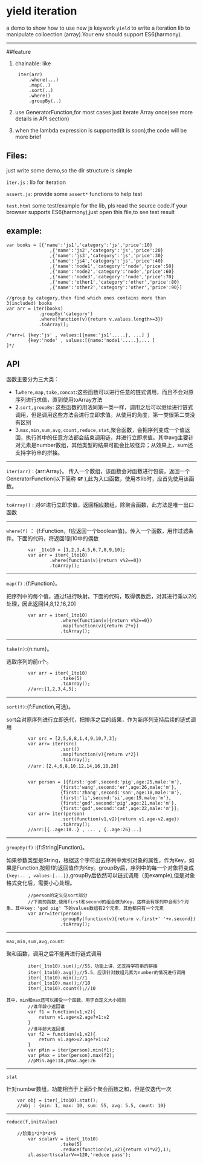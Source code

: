 # yield iteration
a demo to show how to use new js keywork `yield` to write a iteration lib to manipulate colloection (array).Your env should support ES6(harmony).

---
##feature
1. chainable: like
	 	
		iter(arr)
			.where(...)
			.map(..)
			.sort(..)
			.where()
			.groupBy(..)
2. use GeneratorFunction,for most cases just iterate Array once(see more details in API section)

3. when the lambda expression is supported(it is soon),the code will be more brief
## Files:
just write some demo,so the dir structure is simple

`iter.js` : lib for iteration

`assert.js`: provide some `assert*` functions to help test

`test.html` some test/example for the lib, pls read the source code.If your browser supports ES6(harmony),just open this file,to see test result
	

## example:


	var books = [{'name':'js1','category':'js','price':10}
					,{'name':'js2','category':'js','price':20}
					,{'name':'js3','category':'js','price':30}
					,{'name':'js4','category':'js','price':40}
					,{'name':'node1','category':'node','price':50}
					,{'name':'node2','category':'node','price':60}
					,{'name':'node3','category':'node','price':70}
					,{'name':'other1','category':'other','price':80}
					,{'name':'other2','category':'other','price':90}]

	//group by category,then find which ones contains more than 3(included) books
	var arr = iter(books)
				.groupBy('category')
				.where(function(v){return v.values.length>=3})
				.toArray();

	/*arr=[ {key:'js' , values:[{name:'js1'.....}, ...] }
			{key:'node' , values:[{name:'node1'.....},... ]
	]*/




## API

函数主要分为三大类：

- 1.`where,map,take,concat`:这些函数可以进行任意的链式调用，而且不会对原序列进行求值，直到使用toArray方法
- 2.`sort,groupBy`: 这些函数的用法同第一类一样，调用之后可以继续进行链式调用，但是调用这些方法会进行立即求值。从使用的角度，第一类很第二类没有区别
- 3.`max,min,sum,avg,count,reduce,stat`,聚合函数，会把序列变成一个值返回，执行其中的任意方法都会结束调用链，并进行立即求值。其中avg主要针对元素是number数组，其他类型的结果可能会比较怪异；从效果上，sum还支持字符串的拼接。

---
`iter(arr)` : {arr:Array}。 传入一个数组，该函数会对函数进行包装，返回一个GeneratorFunction(以下简称 **`GF`** ),此为入口函数，使用本lib时，应首先使用该函数。

---

`toArray()` : 对`GF`进行立即求值，返回相应数组，除聚合函数，此方法是唯一出口函数

---
	
`where(f)` ： {f:Function，f应返回一个boolean值}。传入一个函数，用作过滤条件。下面的代码，将返回1到10中的偶数
	
			var _1to10 = [1,2,3,4,5,6,7,8,9,10];
			var arr = iter(_1to10)
					.where(function(v){return v%2==0})
					.toArray();

---

`map(f)` :{f:Function}。

把序列中的每个值，通过f进行映射。下面的代码，取得偶数后，对其进行乘以2的处理，因此返回[4,8,12,16,20]
			
			var arr = iter(_1to10)
						.where(function(v){return v%2==0})
						.map(function(v){return 2*v})
						.toArray();

---

`take(n)`:{n:num}。

选取序列的前n个。
			
			var arr = iter(_1to10)
						.take(5)
						.toArray();
			//arr:[1,2,3,4,5];

---

`sort(f)`:{f:Function,可选}。

sort会对原序列进行立即迭代，把排序之后的结果，作为新序列支持后续的链式调用
			
			var src = [2,5,6,8,1,4,9,10,7,3];
			var arr= iter(src)
						.sort()
						.map(function(v){return v*2})
						.toArray();
			//arr：[2,4,6,8,10,12,14,16,18,20]
			

			var person = [{first:'god',second:'pig',age:25,male:'m'},
						{first:'wang',second:'er',age:26,male:'m'},
						{first:'zhang',second:'san',age:18,male:'m'},
						{first:'li',second:'si',age:19,male:'m'},
						{first:'god',second:'pig',age:21,male:'m'},
						{first:'god',second:'cat',age:22,male:'m'}];
			var arr= iter(person)
						.sort(function(v1,v2){return v1.age-v2.age})
						.toArray();
			//arr:[{..age:18..} , ... , {..age:26}...]

---

`groupBy(f)` :{f:String|Function}。

如果参数类型是String，根据这个字符出去序列中索引对象的属性，作为Key，如果是Function,按照f的返回值作为Key。groupBy后，序列中的每一个对象将变成`{key:.. , values:[...]}`,groupBy后依然可以链式调用（见example),但是对象格式变化后，需要小心处理。

			//person的定义见sort部分
			//下面的函数,使用first和second的组合做为Key，这样会有序列中会有5个对象，其中key：'god pig' 下的values数组有2个元素，其他都只有一个元素
			var arr=iter(person)
						.groupBy(function(v){return v.first+' '+v.second})
						.toArray();

---
			
`max,min,sum,avg,count`:

聚和函数，调用之后不能再进行链式调用
			
			iter(_1to10).sum();//55，功能上讲，还支持字符串的拼接
			iter(_1to10).avg();//5.5，应该针对数组元素为number的情况进行调用
			iter(_1to10).min();//1
			iter(_1to10).max();//10
			iter(_1to10).count();//10

 	其中，min和max还可以接受一个函数，用于自定义大小规则
			//谁年龄小返回谁			
			var f1 = function(v1,v2){
				return v1.age<v2.age?v1:v2
			}
			//谁年龄大返回谁	
			var f2 = function(v1,v2){
				return v1.age>v2.age?v1:v2
			}
			var pMin = iter(person).min(f1);
			var pMax = iter(person).max(f2);
			//pMin.age:18,pMax.age:26

---

`stat` 

针对number数组，功能相当于上面5个聚会函数之和，但是仅迭代一次
		
		var obj = iter(_1to10).stat();
		//obj : {min: 1, max: 10, sum: 55, avg: 5.5, count: 10} 

---
`reduce(f,initValue)`
		
		//阶乘1*2*3*4*5
			var scalarV = iter(_1to10)
						.take(5)
						.reduce(function(v1,v2){return v1*v2},1);
			zl.assert(scalarV==120,'reduce pass');
			
